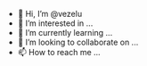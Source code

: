- 👋 Hi, I’m @vezelu
- 👀 I’m interested in ...
- 🌱 I’m currently learning ...
- 💞️ I’m looking to collaborate on ...
- 📫 How to reach me ...

<!---
vezelu/vezelu is a ✨ special ✨ repository because its `README.md` (this file) appears on your GitHub profile.
You can click the Preview link to take a look at your changes.
--->

